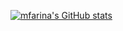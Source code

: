 [![mfarina's GitHub stats](https://github-readme-stats.vercel.app/api?username=mfarina122&show_icons=true&theme=tokyonight&count_private=true)](https://github.com/mfarina122/github-readme-stats)

<!--
**mfarina122/mfarina122** is a ✨ _special_ ✨ repository because its `README.md` (this file) appears on your GitHub profile.

Here are some ideas to get you started:

- 🔭 I’m currently working on ...
- 🌱 I’m currently learning ...
- 👯 I’m looking to collaborate on ...
- 🤔 I’m looking for help with ...
- 💬 Ask me about ...
- 📫 How to reach me: ...
- 😄 Pronouns: ...
- ⚡ Fun fact: ...
-->
